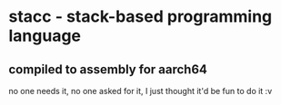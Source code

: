 # stacc - stack-based programming language

## compiled to assembly for aarch64

no one needs it, no one asked for it, I just thought it'd be fun to do it :v

